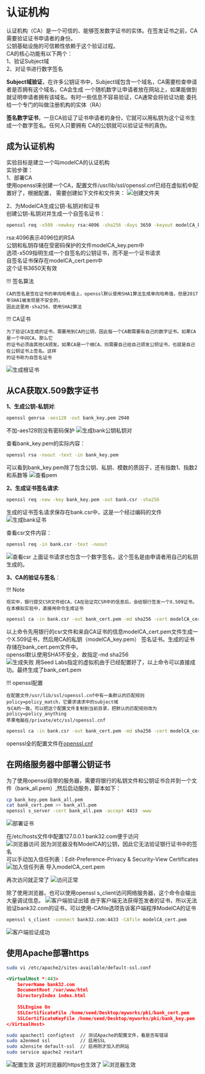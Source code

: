 # 认证机构

认证机构（CA）是一个可信的、能够签发数字证书的实体。在签发证书之前，CA需要验证证书申请者的身份。  
公钥基础设施的可信赖性依赖于这个验证过程。  
CA的核心功能有以下两个：  
1、验证Subject域  
2、对证书进行数字签名  

**Subject域验证**，在许多公钥证书中，Subject域包含一个域名，CA需要检查申请者是否拥有这个域名，CA会生成
一个随机数字让申请者放在网站上，如果能做到就证明申请者拥有该域名。有时一些信息不容易验证，CA通常会将验证功能
委托给一个专门的叫做注册机构的实体（RA）

**签名数字证书**，一旦CA验证了证书申请者的身份，它就可以用私钥为这个证书生成一个数字签名。任何人只要拥有
CA的公钥就可以验证证书的真伪。

## 成为认证机构

实验目标是建立一个叫modelCA的认证机构  
实验步骤：  
1、部署CA  
使用openssl来创建一个CA，配置文件/usr/lib/ssl/openssl.cnf已经在虚拟机中配置好了，根据配置，
需要创建如下文件和文件夹：
![创建文件夹](../img/pki-mkdir.png)

2、为ModelCA生成公钥-私钥对和证书  
创建公钥-私钥对并生成一个自签名证书：
```bash
openssl req -x509 -newkey rsa:4096 -sha256 -days 3650 -keyout modelCA_key.pem -out modelCA_cert.pem
```
rsa:4096表示4096位的RSA  
公钥和私钥存储在受密码保护的文件modelCA_key.pem中  
选项-x509指明生成一个自签名的公钥证书，而不是一个证书请求  
自签名证书保存在modelCA_cert.pem中  
这个证书3650天有效  

!!! 签名算法

    CA的签名是签在证书的单向哈希值上，openssl默认使用SHA1算法生成单向哈希值，但是2017年SHA1被发现是不安全的，
    因此这里用-sha256，使用SHA2算法

!!! CA证书

    为了验证CA生成的证书，需要用到CA的公钥，因此每一个CA都需要有自己的数字证书。如果CA是一个中间CA，那么它
    的证书必须由其他CA颁发。如果CA是一个根CA，则需要自己给自己颁发公钥证书，也就是自己在公钥证书上签名。这样
    的证书称为自签名证书

![生成根证书](../img/pki-create-rootkey.png)

## 从CA获取X.509数字证书

**1、生成公钥-私钥对**:  
```bash
openssl genrsa -aes128 -out bank_key.pem 2048
```
不加-aes128则没有密码保护
![生成bank公钥私钥对](../img/pki-create-bankkey.png)

查看bank_key.pem的实际内容：
```bash
openssl rsa -noout -text -in bank_key.pem
```
可以看到bank_key.pem除了包含公钥、私钥、模数的质因子，还有指数1、指数2和系数等
![查看pem](../img/pki-view-pem.png)

**2、生成证书签名请求**:  

```bash
openssl req -new -key bank_key.pem -out bank.csr -sha256
```
生成的证书签名请求保存在bank.csr中，这是一个经过编码的文件  
![生成bank证书](../img/pki-create-bank32.png)

查看csr文件内容：
```bash
openssl req -in bank.csr -text -noout
```
![查看csr](../img/pki-view-csr.png)
上面证书请求也包含一个数字签名，这个签名是由申请者用自己的私钥生成的。

**3、CA的验证与签名**：  

!!! Note

    现实中，银行提交CSR文件给CA，CA在验证完CSR中的信息后，会给银行签发一个X.509证书。  
    在本模拟实验中，直接用命令生成证书

```bash
openssl ca -in bank.csr -out bank_cert.pem -md sha256 -cert modelCA_cert.pem -keyfile modelCA_key.pem
```
以上命令先用银行的csr文件和来自CA证书的信息modelCA_cert.pem文件生成一个X.509证书，然后用CA的私钥（modelCA_key.pem）
签名证书。生成的证书存储在bank_cert.pem文件中。  
openssl默认使用SHA1不安全，故指定-md sha256  
![生成失败](../img/pki-verify-success.png)
用Seed Labs指定的虚拟机由于已经配置好了，以上命令可以直接成功。最终生成了bank_cert.pem

!!! openssl配置

    在配置文件/usr/lib/ssl/openssl.cnf中有一条默认的匹配规则policy=policy_match，它要求请求中的subject域
    与CA的一致。可以把这个配置文件复制到当前目录，把默认的匹配规则改为policy=policy_anything  
    苹果电脑在/private/etc/ssl/openssl.cnf  

```bash
openssl ca -in bank.csr -out bank_cert.pem -md sha256 -cert modelCA_cert.pem -keyfile modelCA_key.pem -config openssl.cnf
```

openssl全的配置文件在[openssl.cnf](https://github.com/openssl/openssl/blob/master/apps/openssl.cnf)

## 在网络服务器中部署公钥证书

为了使用openssl自带的服务器，需要将银行的私钥文件和公钥证书合并到一个文件（bank_all.pem）,然后启动服务，脚本如下：
```bash
cp bank_key.pem bank_all.pem
cat bank_cert.pem >> bank_all.pem
openssl s_server -cert bank_all.pem -accept 4433 -www
```
![部署证书](../img/pki-deploy-cert.png)

在/etc/hosts文件中配置127.0.0.1  bank32.com便于访问  
![浏览器访问](../img/pki-browser-visit.png)
因为浏览器没有ModelCA的公钥，因此它无法验证银行证书中的签名  
可以手动加入信任列表：Edit-Preference-Privacy & Security-View Certificates
![加入信任列表](../img/pki-browser-addtrust.png)
导入modelCA_cert.pem

再次访问就正常了
![访问正常](../img/pki-visit-normal.png)

除了使用浏览器，也可以使用openssl s_client访问网络服务器，这个命令会输出大量调试信息。
![客户端验证出错](../img/pki-client-error.png)
由于客户端无法获得签发者的证书，所以无法验证bank32.com的证书，可以使用-CAfile选项告诉客户端程序ModelCA的证书
```bash
openssl s_client -connect bank32.com:4433 -CAfile modelCA_cert.pem
```
![客户端验证成功](../img/pki-client-success.png)

## 使用Apache部署https

```bash
sudo vi /etc/apache2/sites-available/default-ssl.conf
```
```xml
<VirtualHost *:443>
    ServerName bank32.com
    DocumentRoot /var/www/html
    DirectoryIndex index.html
    
    SSLEngine On
    SSLCertificateFile /home/seed/Desktop/myworks/pki/bank_cert.pem
    SSLCertificateKeyFile /home/seed/Desktop/myworks/pki/bank_key.pem
</VirtualHost>
```
```bash
sudo apachectl configtest  // 测试Apache的配置文件，看是否有错误
sudo a2enmod ssl           // 启用SSL
sudo a2ensite default-ssl  // 启用刚才加入的网站
sudo service apache2 restart 
```
![配置生效](../img/pki-enable-server.png)
这时浏览器的https也生效了
![浏览器生效](../img/pki-enable-browser.png)